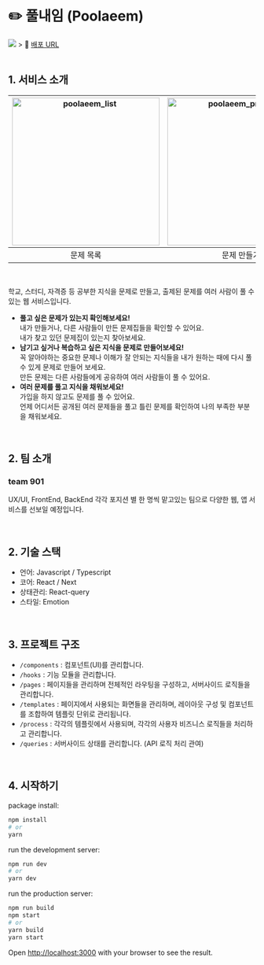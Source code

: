 # <span id='top'>✏️ 풀내임 (Poolaeem)</span>
<img src="https://github-production-user-asset-6210df.s3.amazonaws.com/59526368/263523343-82a500b9-2f5a-4a8a-812b-5a6e3ec6bf45.png" />
> 📎 <a href='https://poolaeem.com'>배포 URL</a> <br/>

<br/>

## 1. 서비스 소개

|<img height="300" alt="poolaeem_list" src="https://github.com/eatnows/poolaeem-server/assets/59526368/085a5cde-9f5c-4ad5-9b29-778d3043e10e"> |  <img height="300" alt="poolaeem_problem" src="https://github.com/eatnows/poolaeem-server/assets/59526368/2a9f043c-a3e6-4918-b1c1-8b8e24dcd74c"> | <img height="300" alt="poolaeem_solve" src="https://github.com/eatnows/poolaeem-server/assets/59526368/6ccd70e8-199e-46f3-a7b1-ee26435de12f"> | <img height="300" alt="poolaeem_result" src="https://github.com/eatnows/poolaeem-server/assets/59526368/d2a87409-a722-46fa-8341-39e0ca433940"> |
|:----------:|:----------:|:---------:|:--------:|
|문제 목록|문제 만들기|문제 풀이|풀이 결과|
<br>

학교, 스터디, 자격증 등 공부한 지식을 문제로 만들고, 출제된 문제를 여러 사람이 풀 수 있는 웹 서비스입니다.

- **풀고 싶은 문제가 있는지 확인해보세요!** <br>
  내가 만들거나, 다른 사람들이 만든 문제집들을 확인할 수 있어요. <br>
  내가 찾고 있던 문제집이 있는지 찾아보세요.
- **남기고 싶거나 복습하고 싶은 지식을 문제로 만들어보세요!** <br>
  꼭 알아야하는 중요한 문제나 이해가 잘 안되는 지식들을 내가 원하는 때에 다시 풀 수 있게 문제로 만들어 보세요. <br>
  만든 문제는 다른 사람들에게 공유하여 여러 사람들이 풀 수 있어요.
- **여러 문제를 풀고 지식을 채워보세요!** <br>
  가입을 하지 않고도 문제를 풀 수 있어요. <br>
  언제 어디서든 공개된 여러 문제들을 풀고 틀린 문제를 확인하여 나의 부족한 부분을 채워보세요.

<br/>

## 2. 팀 소개
### team 901
UX/UI, FrontEnd, BackEnd 각각 포지션 별 한 명씩 맡고있는 팀으로 다양한 웹, 앱 서비스를 선보일 예정입니다.

<br/>

## 2. 기술 스택

- 언어: Javascript / Typescript
- 코어: React / Next
- 상태관리: React-query
- 스타일: Emotion

<br/>

## 3. 프로젝트 구조

* `/components` : 컴포넌트(UI)를 관리합니다.
* `/hooks` : 기능 모듈을 관리합니다.
* `/pages` : 페이지들을 관리하며 전체적인 라우팅을 구성하고, 서버사이드 로직들을 관리합니다.
* `/templates` : 페이지에서 사용되는 화면들을 관리하며, 레이아웃 구성 및 컴포넌트를 조합하여 템플릿 단위로 관리됩니다.
* `/process` : 각각의 템플릿에서 사용되며, 각각의 사용자 비즈니스 로직들을 처리하고 관리합니다.
* `/queries` : 서버사이드 상태를 관리합니다. (API 로직 처리 관여)

<br/>

## 4. 시작하기

package install:

```bash
npm install
# or
yarn
```

run the development server:

```bash
npm run dev
# or
yarn dev
```

run the production server:

```bash
npm run build
npm start
# or
yarn build
yarn start
```

Open [http://localhost:3000](http://localhost:3000) with your browser to see the result.
